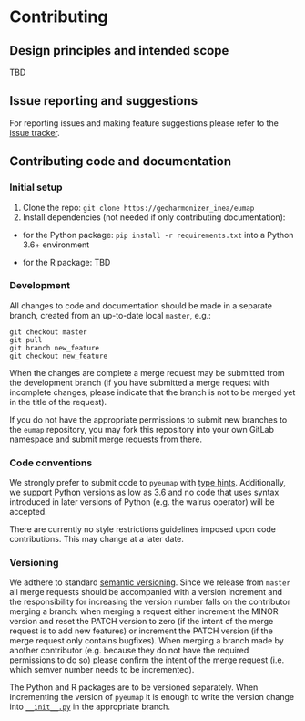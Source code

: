 # Contributing

## Design principles and intended scope
<!-- needs to be discussed -->

TBD

## Issue reporting and suggestions

For reporting issues and making feature suggestions please refer to the [issue tracker](https://gitlab.com/geoharmonizer_inea/eumap/-/issues).

## Contributing code and documentation

### Initial setup

1. Clone the repo: `git clone https://geoharmonizer_inea/eumap`
2. Install dependencies (not needed if only contributing documentation):
  - for the Python package: `pip install -r requirements.txt` into a Python 3.6+ environment
  <!-- needs verification -->
  - for the R package: TBD
  <!-- needs R instructions -->

### Development

All changes to code and documentation should be made in a separate branch, created from an up-to-date local `master`, e.g.:

```
git checkout master
git pull
git branch new_feature
git checkout new_feature
```

When the changes are complete a merge request may be submitted from the development branch (if you have submitted a merge request with incomplete changes, please indicate that the branch is not to be merged yet in the title of the request).

If you do not have the appropriate permissions to submit new branches to the `eumap` repository, you may fork this repository into your own GitLab namespace and submit merge requests from there.

### Code conventions

We strongly prefer to submit code to `pyeumap` with [type hints](https://docs.python.org/3/library/typing.html). Additionally, we support Python versions as low as 3.6 and no code that uses syntax introduced in later versions of Python (e.g. the walrus operator) will be accepted.
<!-- needs verification -->
<!-- needs R instructions -->

There are currently no style restrictions guidelines imposed upon code contributions. This may change at a later date.

### Versioning

We adthere to standard [semantic versioning](https://semver.org/). Since we release from `master` <!-- needs to be discussed -->
all merge requests should be accompanied with a version increment and the responsibility for increasing the version number falls on the contributor merging a branch: when merging a request either increment the MINOR version and reset the PATCH version to zero (if the intent of the merge request is to add new features) or increment the PATCH version (if the merge request only contains bugfixes). When merging a branch made by another contributor (e.g. because they do not have the required permissions to do so) please confirm the intent of the merge request (i.e. which semver number needs to be incremented).

The Python and R packages are to be versioned separately. When incrementing the version of `pyeumap` it is enough to write the version change into [`__init__.py`](https://gitlab.com/geoharmonizer_inea/eumap/-/blob/master/pyeumap/__init__.py) in the appropriate branch.
<!-- needs R instructions -->
